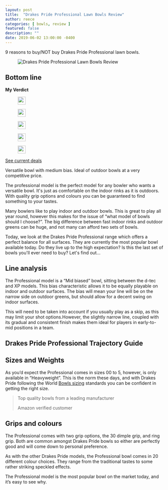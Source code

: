```yaml
---
layout: post
title:  "Drakes Pride Professional Lawn Bowls Review"
author: reece
categories: [ bowls, review ]
featured: false
description: ""
date: 2019-06-02 13:00:00 -0400
---
```

    

<!-- wp:paragraph -->
<p xmlns="http://www.w3.org/1999/xhtml">9 reasons to buy/NOT buy Drakes Pride Professional lawn bowls.</p>
<!-- /wp:paragraph -->

<!-- wp:image {"id":336,"sizeSlug":"full","linkDestination":"none"} -->
<figure class="wp-block-image size-full"><img src="/img/posts/drakes-pride-professional-review.jpeg" alt="Drakes Pride Professional Lawn Bowls Review" class="wp-image-336"/></figure>
<!-- /wp:image -->

<!-- wp:heading -->
<h2><a href="#bottom-line"></a>Bottom line</h2>
<!-- /wp:heading -->

<!-- wp:block {"ref":2685} /-->

<!-- wp:columns -->
<div class="wp-block-columns"><!-- wp:column {"width":"100%"} -->
<div class="wp-block-column" style="flex-basis:100%"></div>
<!-- /wp:column --></div>
<!-- /wp:columns -->

<!-- wp:paragraph -->
<p><strong>My Verdict</strong></p>
<!-- /wp:paragraph -->

<!-- wp:group {"layout":{"type":"flex","allowOrientation":false}} -->
<div class="wp-block-group"><!-- wp:image {"id":447,"width":25,"height":25,"sizeSlug":"full","linkDestination":"none"} -->
<figure class="wp-block-image size-full is-resized"><img src="/img/posts/icon-star.jpg" alt="" class="wp-image-447" width="25" height="25"/></figure>
<!-- /wp:image -->

<!-- wp:image {"id":447,"width":25,"height":25,"sizeSlug":"full","linkDestination":"none"} -->
<figure class="wp-block-image size-full is-resized"><img src="/img/posts/icon-star.jpg" alt="" class="wp-image-447" width="25" height="25"/></figure>
<!-- /wp:image -->

<!-- wp:image {"id":447,"width":25,"height":25,"sizeSlug":"full","linkDestination":"none"} -->
<figure class="wp-block-image size-full is-resized"><img src="/img/posts/icon-star.jpg" alt="" class="wp-image-447" width="25" height="25"/></figure>
<!-- /wp:image -->

<!-- wp:image {"id":447,"width":25,"height":25,"sizeSlug":"full","linkDestination":"none"} -->
<figure class="wp-block-image size-full is-resized"><img src="/img/posts/icon-star.jpg" alt="" class="wp-image-447" width="25" height="25"/></figure>
<!-- /wp:image -->

<!-- wp:image {"id":447,"width":25,"height":25,"sizeSlug":"full","linkDestination":"none"} -->
<figure class="wp-block-image size-full is-resized"><img src="/img/posts/icon-star.jpg" alt="" class="wp-image-447" width="25" height="25"/></figure>
<!-- /wp:image --></div>
<!-- /wp:group -->

<!-- wp:paragraph -->
<p><a href="https://www.amazon.co.uk/gp/product/B005MI2YE0/ref=as_li_qf_asin_il_tl?ie=UTF8&amp;tag=jackhighbow0a-21&amp;creative=6738&amp;linkCode=as2&amp;creativeASIN=B005MI2YE0&amp;linkId=fb5c41c051c9e6b228526c411ebe6742">See current deals</a></p>
<!-- /wp:paragraph -->

<!-- wp:paragraph -->
<p>Versatile bowl with medium bias. Ideal of outdoor bowls at a very competitive price.</p>
<!-- /wp:paragraph -->

<!-- wp:paragraph -->
<p>The professional model is the perfect model for any bowler who wants a versatile bowl. It's just as comfortable on the indoor rinks as it is outdoors. With quality grip options and colours you can be guaranteed to find something to your tastes.</p>
<!-- /wp:paragraph -->

<!-- wp:paragraph -->
<p>Many bowlers like to play indoor and outdoor bowls. This is great to play all year round, however this makes for the issue of “what model of bowls should I choose?”. The big difference between fast indoor rinks and outdoor greens can be huge, and not many can afford two sets of bowls.</p>
<!-- /wp:paragraph -->

<!-- wp:paragraph -->
<p>Today, we look at the Drakes Pride Professional range which offers a perfect balance for all surfaces. They are currently the most popular bowl available today. Do they live up to the high expectation? Is this the last set of bowls you'll ever need to buy? Let's find out...</p>
<!-- /wp:paragraph -->

<!-- wp:heading -->
<h2><a href="#line-analysis"></a>Line analysis</h2>
<!-- /wp:heading -->

<!-- wp:paragraph -->
<p>The Professional model is a “Mid biased” bowl, sitting between the d-tec and XP models. This bias characteristic allows it to be equally playable on indoor and outdoor surfaces. The bias will mean your line will be on the narrow side on outdoor greens, but should allow for a decent swing on indoor surfaces.</p>
<!-- /wp:paragraph -->

<!-- wp:paragraph -->
<p>This will need to be taken into account if you usually play as a skip, as this may limit your shot options.However, the slightly narrow line, coupled with its gradual and consistent finish makes them ideal for players in early-to-mid positions in a team.</p>
<!-- /wp:paragraph -->

<!-- wp:heading -->
<h2><a href="#drakes-pride-professional-trajectory-guide"></a>Drakes Pride Professional Trajectory Guide</h2>
<!-- /wp:heading -->

<!-- wp:block {"ref":2809} /-->

<!-- wp:heading -->
<h2><a href="#sizes-and-weights"></a>Sizes and Weights</h2>
<!-- /wp:heading -->

<!-- wp:paragraph -->
<p>As you’d expect the Professional comes in sizes 00 to 5, however, is only available in “Heavyweight”. This is the norm these days, and with Drakes Pride following the World <a href="https://www.jackhighbowls.com/help/lawn-bowls-size-charts/">Bowls sizing</a> standards you can be confident in getting the right size.</p>
<!-- /wp:paragraph -->

<!-- wp:quote -->
<blockquote class="wp-block-quote"><!-- wp:paragraph -->
<p>Top quality bowls from a leading manufacturer</p>
<!-- /wp:paragraph -->

<!-- wp:paragraph -->
<p>Amazon verified customer</p>
<!-- /wp:paragraph --></blockquote>
<!-- /wp:quote -->

<!-- wp:heading -->
<h2><a href="#grips-and-colours"></a>Grips and colours</h2>
<!-- /wp:heading -->

<!-- wp:paragraph -->
<p>The Professional comes with two grip options, the 30 dimple grip, and ring grip. Both are common amongst Drakes Pride bowls so either are perfectly good and will come down to personal preference.</p>
<!-- /wp:paragraph -->

<!-- wp:paragraph -->
<p>As with the other Drakes Pride models, the Professional bowl comes in 20 different colour choices. They range from the traditional tastes to some rather striking speckled effects.</p>
<!-- /wp:paragraph -->

<!-- wp:paragraph -->
<p>The Professional model is the most popular bowl on the market today, and it’s easy to see why.</p>
<!-- /wp:paragraph -->
    